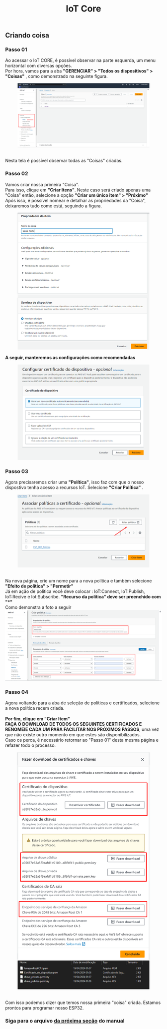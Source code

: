 <!DOCTYPE html>
<html lang="pt-BR">
<head>
<meta charset="UTF-8">
</head>
<body>
<header>
  <h1>IoT Core</h1>
</header>
<main>
  <section>
    <h2>Criando coisa</h2>
    <article>
      <h3>Passo 01</h3>
      <p>
        Ao acessar o IoT CORE, é possível observar na parte esquerda, um menu horizontal com diversas opções.<br>
        Por hora, vamos para a aba <strong>"GERENCIAR" > "Todos os dispositivos" > "Coisas"</strong> , como demonstrado na seguinte figura.
        <figure>
        <img src="https://github.com/Thiago5B/Projeto_IoT-SE/blob/main/PT-BR/Manual/img/core_1.png">
      </figure>
        <br> Nesta tela é possível observar todas as "Coisas" criadas.
      </p>
    </article>
    <article>
      <h3>Passo 02</h3>
      <p>
        Vamos criar nossa primeira "Coisa". <br>
        Para isso, clique em <strong>"Criar Itens"</strong>. Neste caso será criado apenas uma "Coisa" então, selecione a opção <strong>"Criar um único item" > "Próximo"</strong> <br>
        Após isso, é possível nomear e detalhar as propriedades da "Coisa", deixaremos tudo como está, seguindo a figura.
        <figure>
        <img src="https://github.com/Thiago5B/Projeto_IoT-SE/blob/main/PT-BR/Manual/img/core_2.png">
        </figure>
      </p>
      <p>
        <strong>A seguir, manteremos as configurações como recomendadas</strong>
        <figure>
        <img src="https://github.com/Thiago5B/Projeto_IoT-SE/blob/main/PT-BR/Manual/img/core_3.png">
        </figure>
      </p>
      <h3>Passo 03</h3>
      <p>
        Agora precisaremos criar uma <strong>"Política"</strong>, isso faz com que o nosso dispostivo tenha acesso a recursos IoT. Selecione <strong> "Criar Política" </strong>. <br>
        <figure>
        <img src="https://github.com/Thiago5B/Projeto_IoT-SE/blob/main/PT-BR/Manual/img/core_4.png">
        </figure>
        <br>Na nova página, crie um nome para a nova política e também selecione <br>
        <strong> "Efeito de política" > "Permetir"</strong><br>
        Já em ação de política você deve colocar : IoT:Connect, IoT:Publish, IoT:Recive e Iot:Subscribe.
        <strong> "Recurso da política" deve ser preenchido com "*" </strong> <br>
        Como demonstra a foto a seguir
        <img src="https://github.com/Thiago5B/Projeto_IoT-SE/blob/main/PT-BR/Manual/img/core_6.png">
      </p>
      <h3>Passo 04</h3>
      <p>
        Agora voltando para a aba de seleção de políticas e certificados, selecione a nova política recem criada.</br><br><strong> Por fim, clique em "Criar Item"</strong><br>
        <strong> FAÇA O DOWNLOAD DE TODOS OS SEGUINTES CERTIFICADOS E RENOMEIE CADA UM PARA FACILITAR NOS PRÓXIMOS PASSOS</strong>, uma vez que não existe outro momento em que estes são disponibilizados.<br>
        Caso os perca, é necessário retornar ao "Passo 01" desta mesma página e refazer todo o processo. <br>
      <figure><img src="https://github.com/Thiago5B/Projeto_IoT-SE/blob/main/PT-BR/Manual/img/core_7.png">
      <img src="https://github.com/Thiago5B/Projeto_IoT-SE/blob/main/PT-BR/Manual/img/core_8.png"></figure><br>
      Com isso podemos dizer que temos nossa primeira "coisa" criada. Estamos prontos para programar nosso ESP32.        
      </p>
    </article>
    <h3>Siga para o arquivo <a href=""><strong> da próxima seção</a></strong> do manual</h3>
  </section>
</main>
</body>
</html>


